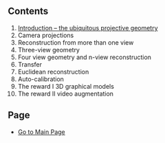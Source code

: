 ## Contents

1. [Introduction – the ubiquitous projective geometry](https://teamadkr.github.io/Miltiple-View-Geometry-in-Computer-Vision/Docs/Chapter_1/1_01%20Introduction%20%E2%80%93%20the%20ubiquitous%20projective%20geometry)
2. Camera projections
3. Reconstruction from more than one view
4. Three-view geometry
5. Four view geometry and n-view reconstruction
6. Transfer
7. Euclidean reconstruction
8. Auto-calibration
9. The reward I  3D graphical models
10. The reward II video augmentation


## Page

- [Go to Main Page](https://teamadkr.github.io/Miltiple-View-Geometry-in-Computer-Vision/)